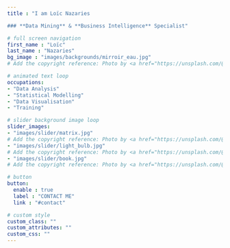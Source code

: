 ```yaml
---
title : "I am Loïc Nazaries

### **Data Mining** & **Business Intelligence** Specialist"

# full screen navigation
first_name : "Loïc"
last_name : "Nazaries"
bg_image : "images/backgrounds/mirroir_eau.jpg"
# Add the copyright reference: Photo by <a href="https://unsplash.com/@michael75?utm_source=unsplash&utm_medium=referral&utm_content=creditCopyText">Michael</a> on <a href="https://unsplash.com/s/photos/bordeaux-grosse-cloche?utm_source=unsplash&utm_medium=referral&utm_content=creditCopyText">Unsplash</a>

# animated text loop
occupations:
- "Data Analysis"
- "Statistical Modelling"
- "Data Visualisation"
- "Training"

# slider background image loop
slider_images:
- "images/slider/matrix.jpg"
# Add the copyright reference: Photo by <a href="https://unsplash.com/@markusspiske?utm_source=unsplash&utm_medium=referral&utm_content=creditCopyText">Markus Spiske</a> on <a href="https://unsplash.com/s/photos/matrix?utm_source=unsplash&utm_medium=referral&utm_content=creditCopyText">Unsplash</a>
- "images/slider/light_bulb.jpg"
# Add the copyright reference: Photo by <a href="https://unsplash.com/@pavement_special?utm_source=unsplash&utm_medium=referral&utm_content=creditCopyText">Riccardo Annandale</a> on <a href="https://unsplash.com/s/photos/business?utm_source=unsplash&utm_medium=referral&utm_content=creditCopyText">Unsplash</a>
- "images/slider/book.jpg"
# Add the copyright reference: Photo by <a href="https://unsplash.com/@californong?utm_source=unsplash&utm_medium=referral&utm_content=creditCopyText">Nong Vang</a> on <a href="https://unsplash.com/s/photos/story-telling?utm_source=unsplash&utm_medium=referral&utm_content=creditCopyText">Unsplash</a>

# button
button:
  enable : true
  label : "CONTACT ME"
  link : "#contact"

# custom style
custom_class: "" 
custom_attributes: "" 
custom_css: ""
---
```

